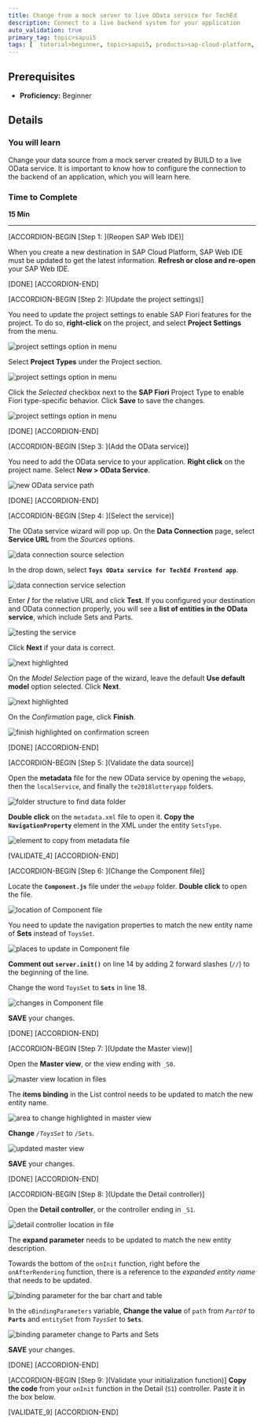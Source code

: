 ```yaml
---
title: Change from a mock server to live OData service for TechEd
description: Connect to a live backend system for your application
auto_validation: true
primary_tag: topic>sapui5
tags: [  tutorial>beginner, topic>sapui5, products>sap-cloud-platform, products>sap-web-ide  ]
---
```


## Prerequisites  
 - **Proficiency:** Beginner


## Details
### You will learn  
Change your data source from a mock server created by BUILD to a live OData service. It is important to know how to configure the connection to the backend of an application, which you will learn here.

### Time to Complete
**15 Min**

---

[ACCORDION-BEGIN [Step 1: ](Reopen SAP Web IDE)]

When you create a new destination in SAP Cloud Platform, SAP Web IDE must be updated to get the latest information. **Refresh or close and re-open** your SAP Web IDE.

[DONE]
[ACCORDION-END]

[ACCORDION-BEGIN [Step 2: ](Update the project settings)]

You need to update the project settings to enable SAP Fiori features for the project. To do so, **right-click** on the project, and select **Project Settings** from the menu.

![project settings option in menu](1a.png)

Select **Project Types** under the Project section.

![project settings option in menu](1b.png)

Click the _Selected_ checkbox next to the **SAP Fiori** Project Type to enable Fiori type-specific behavior. Click **Save** to save the changes.

![project settings option in menu](1c.png)

[DONE]
[ACCORDION-END]

[ACCORDION-BEGIN [Step 3: ](Add the OData service)]

You need to add the OData service to your application. **Right click** on the project name. Select **New > OData Service**.

![new OData service path](1.png)

[DONE]
[ACCORDION-END]


[ACCORDION-BEGIN [Step 4: ](Select the service)]

The OData service wizard will pop up. On the **Data Connection** page, select **Service URL** from the _Sources_ options.

![data connection source selection](2.png)

In the drop down, select **`Toys OData service for TechEd Frontend app`**.

![data connection service selection](3.png)

Enter **/** for the relative URL and click **Test**. If you configured your destination and OData connection properly, you will see a **list of entities in the OData service**, which include Sets and Parts.

![testing the service](4.png)

Click **Next** if your data is correct.

![next highlighted](5.png)

On the *Model Selection* page of the wizard, leave the default **Use default model** option selected. Click **Next**.

![next highlighted](5a.png)

On the _Confirmation_ page, click **Finish**.

![finish highlighted on confirmation screen](6.png)

[DONE]
[ACCORDION-END]

[ACCORDION-BEGIN [Step 5: ](Validate the data source)]

Open the **metadata** file for the new OData service by opening the `webapp`, then the `localService`, and finally the `te2018lotteryapp` folders.

![folder structure to find data folder](validate-4-a.png)

**Double click** on the `metadata.xml` file to open it. **Copy the `NavigationProperty`** element in the XML under the entity `SetsType`.

![element to copy from metadata file](validate-4-b.png)


[VALIDATE_4]
[ACCORDION-END]

[ACCORDION-BEGIN [Step 6: ](Change the Component file)]

Locate the **`Component.js`** file under the *`webapp`* folder. **Double click** to open the file.

![location of Component file](7.png)

You need to update the navigation properties to match the new entity name of **Sets** instead of `ToysSet`.

![places to update in Component file](8.png)

**Comment out `server.init()`** on line 14 by adding 2 forward slashes (`//`) to the beginning of the line.

Change the word `ToysSet` to **`Sets`** in line 18.

![changes in Component file](9.png)

**SAVE** your changes.

[DONE]
[ACCORDION-END]


[ACCORDION-BEGIN [Step 7: ](Update the Master view)]

Open the **Master view**, or the view ending with `_S0`.

![master view location in files](12.png)

The **items binding** in the List control needs to be updated to match the new entity name.

![area to change highlighted in master view](13.png)

**Change** *`/ToysSet`* to `/Sets`.

![updated master view](14.png)

**SAVE** your changes.

[DONE]
[ACCORDION-END]

[ACCORDION-BEGIN [Step 8: ](Update the Detail controller)]

Open the **Detail controller**, or the controller ending in `_S1`.

![detail controller location in file](15.png)

The **expand parameter** needs to be updated to match the new entity description.

Towards the bottom of the `onInit` function, right before the `onAfterRendering` function, there is a reference to the _expanded entity name_ that needs to be updated.

![binding parameter for the bar chart and table](17.png)

In the `oBindingParameters` variable, **Change the value** of `path` from *`PartOf`* to **`Parts`** and `entitySet` from *`ToysSet`* to **`Sets`**.

![binding parameter change to Parts and Sets](18.png)

**SAVE** your changes.

[DONE]
[ACCORDION-END]

[ACCORDION-BEGIN [Step 9: ](Validate your initialization function)]
**Copy the code** from your `onInit` function in the Detail (`S1`) controller. Paste it in the box below.


[VALIDATE_9]
[ACCORDION-END]
